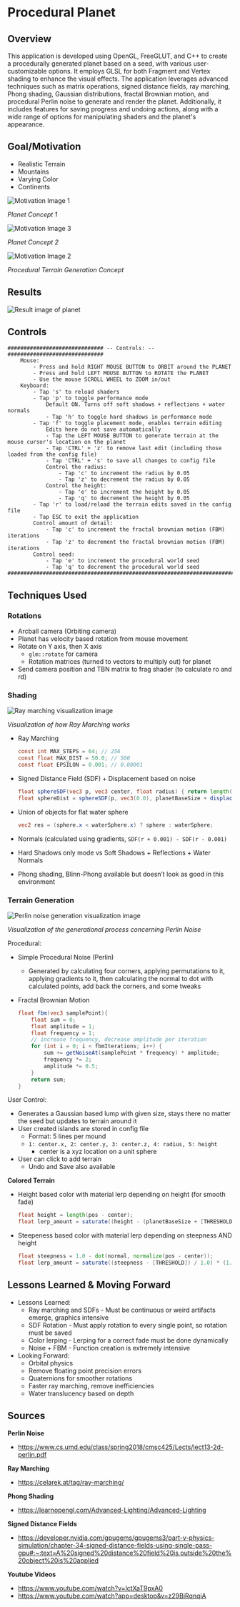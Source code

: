 # Procedural Planet

## Overview

This application is developed using OpenGL, FreeGLUT, and C++ to create a procedurally generated planet based on a seed, with various user-customizable options. It employs GLSL for both Fragment and Vertex shading to enhance the visual effects. The application leverages advanced techniques such as matrix operations, signed distance fields, ray marching, Phong shading, Gaussian distributions, fractal Brownian motion, and procedural Perlin noise to generate and render the planet. Additionally, it includes features for saving progress and undoing actions, along with a wide range of options for manipulating shaders and the planet's appearance.

## Goal/Motivation

- Realistic Terrain
- Mountains
- Varying Color
- Continents

![Motivation Image 1](https://raw.githubusercontent.com/svparekh/ProceduralPlanet/main/assets/image1.png)

*Planet Concept 1*

![Motivation Image 3](https://raw.githubusercontent.com/svparekh/ProceduralPlanet/main/assets/image3.png)

*Planet Concept 2*

![Motivation Image 2](https://raw.githubusercontent.com/svparekh/ProceduralPlanet/main/assets/image2.png)

*Procedural Terrain Generation Concept*

## Results

![Result image of planet](https://raw.githubusercontent.com/svparekh/ProceduralPlanet/main/assets/image4.png)

## Controls

```text
############################## -- Controls: -- ##############################
    Mouse:
        - Press and hold RIGHT MOUSE BUTTON to ORBIT around the PLANET
        - Press and hold LEFT MOUSE BUTTON to ROTATE the PLANET
        - Use the mouse SCROLL WHEEL to ZOOM in/out
    Keyboard:
        - Tap 's' to reload shaders
        - Tap 'p' to toggle performance mode
            Default ON. Turns off soft shadows + reflections + water normals
            - Tap 'h' to toggle hard shadows in performance mode
        - Tap 'f' to toggle placement mode, enables terrain editing
            Edits here do not save automatically
            - Tap the LEFT MOUSE BUTTON to generate terrain at the mouse cursor's location on the planet
            - Tap 'CTRL' + 'z' to remove last edit (including those loaded from the config file)
            - Tap 'CTRL' + 's' to save all changes to config file
            Control the radius:
                - Tap 'c' to increment the radius by 0.05
                - Tap 'z' to decrement the radius by 0.05
            Control the height:
                - Tap 'e' to increment the height by 0.05
                - Tap 'q' to decrement the height by 0.05
        - Tap 'r' to load/reload the terrain edits saved in the config file
        - Tap ESC to exit the application
        Control amount of detail:
            - Tap 'c' to increment the fractal brownian motion (FBM) iterations
            - Tap 'z' to decrement the fractal brownian motion (FBM) iterations
        Control seed:
            - Tap 'e' to increment the procedural world seed
            - Tap 'q' to decrement the procedural world seed
#############################################################################
```

## Techniques Used

### Rotations

- Arcball camera (Orbiting camera)
- Planet has velocity based rotation from mouse movement
- Rotate on Y axis, then X axis
    - `glm::rotate` for camera
    - Rotation matrices (turned to vectors to multiply out) for planet
- Send camera position and TBN matrix to frag shader (to calculate ro and rd)

### Shading

![Ray marching visualization image](https://raw.githubusercontent.com/svparekh/ProceduralPlanet/main/assets/image5.png)

*Visualization of how Ray Marching works*

- Ray Marching
    
    ```glsl
    const int MAX_STEPS = 64; // 256
    const float MAX_DIST = 50.0; // 500
    const float EPSILON = 0.001; // 0.00001
    ```
    
- Signed Distance Field (SDF) + Displacement based on noise
    
    ```glsl
    float sphereSDF(vec3 p, vec3 center, float radius) { return length(p - center) - radius; }
    float sphereDist = sphereSDF(p, vec3(0.0), planetBaseSize + displace(p));
    ```
    
- Union of objects for flat water sphere
    
    ```glsl
    vec2 res = (sphere.x < waterSphere.x) ? sphere : waterSphere;
    ```
    
- Normals (calculated using gradients, `SDF(r + 0.001) - SDF(r - 0.001)`
- Hard Shadows only mode vs Soft Shadows + Reflections + Water Normals
- Phong shading, Blinn-Phong available but doesn’t look as good in this environment

### Terrain Generation

![Perlin noise generation visualization image](https://raw.githubusercontent.com/svparekh/ProceduralPlanet/main/assets/image6.png)

*Visualization of the generational process concerning Perlin Noise*

Procedural:

- Simple Procedural Noise (Perlin)
    - Generated by calculating four corners, applying permutations to it, applying gradients to it, then calculating the normal to dot with calculated points, add back the corners, and some tweaks
- Fractal Brownian Motion
    
    ```glsl
    float fbm(vec3 samplePoint){
        float sum = 0;
        float amplitude = 1;
        float frequency = 1;
        // increase frequency, decrease amplitude per iteration
        for (int i = 0; i < fbmIterations; i++) {
            sum += getNoiseAt(samplePoint * frequency) * amplitude; 
            frequency *= 2;
            amplitude *= 0.5;
        }
        return sum;
    }
    ```
    

User Control:

- Generates a Gaussian based lump with given size, stays there no matter the seed but updates to terrain around it
- User created islands are stored in config file
    - Format: 5 lines per mound
    - `1: center.x, 2: center.y, 3: center.z, 4: radius, 5: height`
        - center is a xyz location on a unit sphere
- User can click to add terrain
    - Undo and Save also available

**Colored Terrain**

- Height based color with material lerp depending on height (for smooth fade)
    
    ```glsl
    float height = length(pos - center);
    float lerp_amount = saturate((height - (planetBaseSize + [THRESHOLD])) / 0.005);
    ```
    
- Steepeness based color with material lerp depending on steepness AND height
    
    ```glsl
    float steepness = 1.0 - dot(normal, normalize(pos - center));
    float lerp_amount = saturate((steepness - [THRESHOLD]) / 1.0) * (1.0 - height_multiplier);
    ```
    

## Lessons Learned & Moving Forward

- Lessons Learned:
    - Ray marching and SDFs - Must be continuous or weird artifacts emerge, graphics intensive
    - SDF Rotation - Must apply rotation to every single point, so rotation must be saved
    - Color lerping - Lerping for a correct fade must be done dynamically
    - Noise + FBM - Function creation is extremely intensive
- Looking Forward:
    - Orbital physics
    - Remove floating point precision errors
    - Quaternions for smoother rotations
    - Faster ray marching, remove inefficiencies
    - Water translucency based on depth

## Sources

**Perlin Noise**

- https://www.cs.umd.edu/class/spring2018/cmsc425/Lects/lect13-2d-perlin.pdf

**Ray Marching**

- https://celarek.at/tag/ray-marching/

**Phong Shading**

- https://learnopengl.com/Advanced-Lighting/Advanced-Lighting

**Signed Distance Fields**

- https://developer.nvidia.com/gpugems/gpugems3/part-v-physics-simulation/chapter-34-signed-distance-fields-using-single-pass-gpu#:~:text=A%20signed%20distance%20field%20is,outside%20the%20object%20is%20applied

**Youtube Videos**

- https://www.youtube.com/watch?v=lctXaT9pxA0
- https://www.youtube.com/watch?app=desktop&v=z29BiRqnqiA
